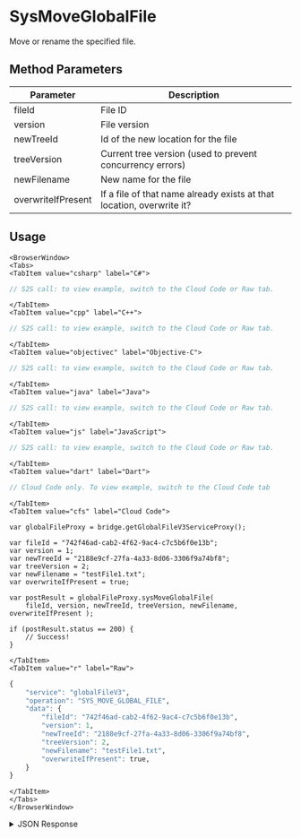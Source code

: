 # SysMoveGlobalFile

Move or rename the specified file.

<PartialServop service_name="globalFileV3" operation_name="SYS_MOVE_GLOBAL_FILE" />

## Method Parameters
Parameter | Description
--------- | -----------
fileId | File ID
version | File version
newTreeId | Id of the new location for the file
treeVersion | Current tree version (used to prevent concurrency errors)
newFilename | New name for the file
overwriteIfPresent | If a file of that name already exists at that location, overwrite it?

## Usage

```mdx-code-block
<BrowserWindow>
<Tabs>
<TabItem value="csharp" label="C#">
```

```csharp
// S2S call: to view example, switch to the Cloud Code or Raw tab.
```

```mdx-code-block
</TabItem>
<TabItem value="cpp" label="C++">
```

```cpp
// S2S call: to view example, switch to the Cloud Code or Raw tab.
```

```mdx-code-block
</TabItem>
<TabItem value="objectivec" label="Objective-C">
```

```objectivec
// S2S call: to view example, switch to the Cloud Code or Raw tab.
```

```mdx-code-block
</TabItem>
<TabItem value="java" label="Java">
```

```java
// S2S call: to view example, switch to the Cloud Code or Raw tab.
```

```mdx-code-block
</TabItem>
<TabItem value="js" label="JavaScript">
```

```javascript
// S2S call: to view example, switch to the Cloud Code or Raw tab.
```

```mdx-code-block
</TabItem>
<TabItem value="dart" label="Dart">
```

```dart
// Cloud Code only. To view example, switch to the Cloud Code tab
```

```mdx-code-block
</TabItem>
<TabItem value="cfs" label="Cloud Code">
```

```cfscript
var globalFileProxy = bridge.getGlobalFileV3ServiceProxy();

var fileId = "742f46ad-cab2-4f62-9ac4-c7c5b6f0e13b";
var version = 1;
var newTreeId = "2188e9cf-27fa-4a33-8d06-3306f9a74bf8";
var treeVersion = 2;
var newFilename = "testFile1.txt";
var overwriteIfPresent = true;

var postResult = globalFileProxy.sysMoveGlobalFile(
    fileId, version, newTreeId, treeVersion, newFilename, overwriteIfPresent );

if (postResult.status == 200) {
    // Success!
}
```

```mdx-code-block
</TabItem>
<TabItem value="r" label="Raw">
```

```r
{
	"service": "globalFileV3",
	"operation": "SYS_MOVE_GLOBAL_FILE",
	"data": {
        "fileId": "742f46ad-cab2-4f62-9ac4-c7c5b6f0e13b",
        "version": 1,
        "newTreeId": "2188e9cf-27fa-4a33-8d06-3306f9a74bf8",
        "treeVersion": 2,
        "newFilename": "testFile1.txt",
        "overwriteIfPresent": true,
	}
}
```

```mdx-code-block
</TabItem>
</Tabs>
</BrowserWindow>
```

<details>
<summary>JSON Response</summary>

```json
{
    "status": 200,
    "data": {
        "fileId": "b0cc8e28-ab5d-4a6c-94c3-476549128eaa",
        "treeId": "2188e9cf-27fa-4a33-8d06-3306f9a74bf8",
        "fileName": "testFile1.txt",
        "contentMd5": "ruSnJhFo5VpcvrWdweyeaw==",
        "fileSize": 19,
        "dateUploaded": 1587694790000,
        "etag": "aee4a7261168e55a5cbeb59dc1ec9e6b",
        "version": 1,
        "url": "https://api.braincloudservers.com/files/bc/g/21774/f/2188e9cf-27fa-4a33-8d06-3306f9a74bf8/b0cc8e28-ab5d-4a6c-94c3-476549128eaa/V1/testFile1.txt"
    }
}
```
</details>

